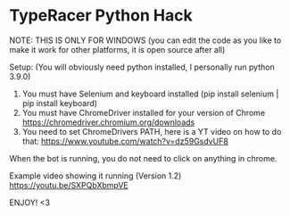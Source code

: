# TypeRacer Python Hack

NOTE: THIS IS ONLY FOR WINDOWS
(you can edit the code as you like to make it work for other platforms, it is open source after all)

Setup:
(You will obviously need python installed, I personally run python 3.9.0)
1. You must have Selenium and keyboard installed (pip install selenium | pip install keyboard) 
2. You must have ChromeDriver installed for your version of Chrome https://chromedriver.chromium.org/downloads
3. You need to set ChromeDrivers PATH, here is a YT video on how to do that: https://www.youtube.com/watch?v=dz59GsdvUF8

When the bot is running, you do not need to click on anything in chrome.

Example video showing it running (Version 1.2)
https://youtu.be/SXPQbXbmpVE

ENJOY! <3
